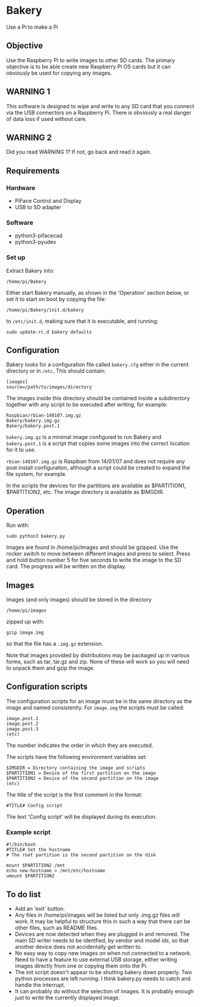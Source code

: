 # Bakery

Use a Pi to make a Pi

## Objective

Use the Raspberry Pi to write images to other SD cards. The primary objective
is to be able create new Raspberry Pi OS cards but it can obviously be used for
copying any images.

## WARNING 1

This software is designed to wipe and write to any SD card that you connect via
the USB connectors on a Raspberry Pi. There is obviously a real danger of data
loss if used without care.

## WARNING 2

Did you read WARNING 1? If not, go back and read it again.

## Requirements

### Hardware

* PiFace Control and Display
* USB to SD adapter

### Software

* python3-pifacecad
* python3-pyudev

### Set up

Extract Bakery into:

    /home/pi/Bakery

Either start Bakery manually, as shown in the 'Operation' section below, or
set it to start on boot by copying the file:

    /home/pi/Bakery/init.d/bakery

to `/etc/init.d`, making sure that it is executable, and running:

    sudo update-rc.d bakery defaults

## Configuration

Bakery looks for a configuration file called `bakery.cfg` either in the
current directory or in `/etc`. This should contain:

    [images]
    source=/path/to/images/directory

The images inside this directory should be contained inside a subdirectory
together with any script to be executed after writing, for example:

    Raspbian/rbian-140107.img.gz
    Bakery/bakery.img.gz
    Bakery/bakery.post.1

`bakery.img.gz` is a minimal image configured to run Bakery and 
`bakery.post.1` is a script that copies some images into the correct location
for it to use.

`rbian-140107.img.gz` is Raspbian from 14/01/07 and does not require any post
install configuration, although a script could be created to expand the file
system, for example.

In the scripts the devices for the partitions are available as $PARTITION1,
$PARTITION2, etc. The image directory is available as $IMGDIR.

## Operation

Run with:

    sudo python3 bakery.py

Images are found in /home/pi/images and should be gzipped.
Use the rocker switch to move between different images and press to select.
Press and hold button number 5 for five seconds to write the image to the SD
card. The progress will be written on the display.

## Images

Images (and only images) should be stored in the directory

    /home/pi/images

zipped up with:

    gzip image.img

so that the file has a `.img.gz` extension.

Note that images provided by distributions may be packaged up in various forms,
such as tar, tar.gz and zip. None of these will work so you will need to unpack
them and gzip the image.

## Configuration scripts

The configuration scripts for an image must be in the same directory as the
image and named consistently. For `image.img` the scripts must be called:

    image.post.1
    image.post.2
    image.post.3
    (etc)

The number indicates the order in which they are executed.

The scripts have the following environment variables set:

    $IMGDIR = Directory containing the image and scripts
    $PARTITION1 = Device of the first partition on the image
    $PARTITION2 = Device of the second partition on the image
    (etc)

The title of the script is the first comment in the format:

    #TITLE# Config script

The text 'Config script' will be displayed during its execution.

### Example script ###

    #!/bin/bash
    #TITLE# Set the hostname
    # The root partition is the second partition on the disk
    
    mount $PARTITION2 /mnt
    echo new-hostname > /mnt/etc/hostname
    umount $PARTITION2

## To do list

* Add an 'exit' button.
* Any files in /home/pi/images will be listed but only .img.gz files will work.
  It may be helpful to structure this in such a way that there can be other
  files, such as README files.
* Devices are now detected when they are plugged in and removed. The main SD
  writer needs to be identfied, by vendor and model ids, so that another device
  does not accidentally get written to.
* No easy way to copy new images on when not connected to a network. Need to
  have a feature to use external USB storage, either writing images directly
  from one or copying them onto the Pi.
* The init script doesn't appear to be shutting bakery down properly. Two
  python processes are left running. I think bakery.py needs to catch and
  handle the interrupt.
* It can probably do without the selection of images. It is probably enough
  just to write the currently displayed image.
